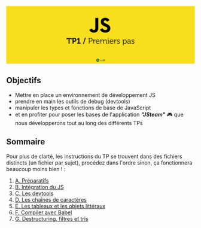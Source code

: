 <img src="images/readme/header.jpg">

## Objectifs
- Mettre en place un environnement de développement JS
- prendre en main les outils de debug (devtools)
- manipuler les types et fonctions de base de JavaScript
- et en profiter pour poser les bases de l'application ***"JSteam"*** 🎮 que nous développerons tout au long des différents TPs

## Sommaire
Pour plus de clarté, les instructions du TP se trouvent dans des fichiers distincts (un fichier par sujet), procédez dans l'ordre sinon, ça fonctionnera beaucoup moins bien ! :

1. [A. Préparatifs](./A-preparatifs.md)
2. [B. Intégration du JS](./B-integration.md)
3. [C. Les devtools](./C-devtools.md)
4. [D. Les chaînes de caractères](./D-chaines.md)
5. [E. Les tableaux et les objets littéraux](./E-tableaux-objets.md)
7. [F. Compiler avec Babel](./F-babel.md)
8. [G. Destructuring, filtres et tris](./G-filtres-tri.md)
